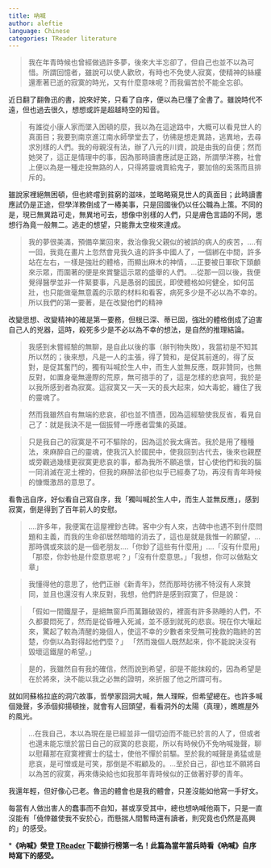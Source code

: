 ```yaml
---
title: 吶喊
author: aleftie
language: Chinese
categories: TReader literature
---
```

> 我在年青時候也曾經做過許多夢，後來大半忘卻了，但自己也並不以為可惜。所謂回憶者，雖說可以使人歡欣，有時也不免使人寂寞，使精神的絲縷還牽著已逝的寂寞的時光，又有什麼意味呢？而我偏苦於不能全忘卻。

近日翻了翻魯迅的書，說來好笑，只看了自序，便以為已懂了全書了。雖說時代不遠，但也過去很久，想想或許是超越時空的知音。


> 有誰從小康人家而墜入困頓的麼，我以為在這途路中，大概可以看見世人的真面目；我要到南京進江南水師學堂去了，彷彿是想走異路，逃異地，去尋求別樣的人們。我的母親沒有法，辦了八元的川資，說是由我的自便；然而她哭了，這正是情理中的事，因為那時讀書應試是正路，所謂學洋務，社會上便以為是一種走投無路的人，只得將靈魂賣給鬼子，要加倍的奚落而且排斥的。

雖說家裡絕無困頓，但也終嚐到貧窮的滋味，並略略窺見世人的真面目；此時讀書應試仍是正途，但學洋務倒成了一樁美事，只是回國後仍以任公職為上策。不同的是，現已無異路可走，無異地可去，想像中別樣的人們，只是膚色言語的不同，思想行為竟一般無二。逃走的想望，只能靠太空梭來達成。

>我的夢很美滿，預備卒業回來，救治像我父親似的被誤的病人的疾苦，....有一回，我竟在畫片上忽然會見我久違的許多中國人了，一個綁在中間，許多站在左右，一樣是強壯的體格，而顯出麻木的神情，...正要被日軍砍下頭顱來示眾，而圍著的便是來賞鑒這示眾的盛舉的人們。...從那一回以後，我便覺得醫學並非一件緊要事，凡是愚弱的國民，即使體格如何健全，如何茁壯，也只能做毫無意義的示眾的材料和看客，病死多少是不必以為不幸的。所以我們的第一要著，是在改變他們的精神

改變思想、改變精神的確是第一要務，但根已深、蒂已固，強壯的體格倒成了迫害自己人的兇器，這時，殺死多少是不必以為不幸的想法，是自然的推理結論。


> 我感到未嘗經驗的無聊，是自此以後的事（辦刊物失敗），我當初是不知其所以然的；後來想，凡是一人的主張，得了贊和，是促其前進的，得了反對，是促其奮鬥的，獨有叫喊於生人中，而生人並無反應，既非贊同，也無反對，如置身毫無邊際的荒原，無可措手的了，這是怎樣的悲哀呵，我於是以我所感到者為寂寞。這寂寞又一天一天的長大起來，如大毒蛇，纏住了我的靈魂了。

> 然而我雖然自有無端的悲哀，卻也並不憤懣，因為這經驗使我反省，看見自己了：就是我決不是一個振臂一呼應者雲集的英雄。

> 只是我自己的寂寞是不可不驅除的，因為這於我太痛苦。我於是用了種種法，來麻醉自己的靈魂，使我沉入於國民中，使我回到古代去，後來也親歷或旁觀過幾樣更寂寞更悲哀的事，都為我所不願追懷，甘心使他們和我的腦一同消滅在泥土裡的，但我的麻醉法卻也似乎已經奏了功，再沒有青年時候的慷慨激昂的意思了。

看魯迅自序，好似看自己寫自序，我「獨叫喊於生人中，而生人並無反應」，感到寂寞，倒是得到了百年前人的安慰。

>....許多年，我便寓在這屋裡鈔古碑。客中少有人來，古碑中也遇不到什麼問題和主義，而我的生命卻居然暗暗的消去了，這也是就是我惟一的願望，...那時偶或來談的是一個老朋友....「你鈔了這些有什麼用」....「沒有什麼用」「那麼，你鈔他是什麼意思呢？」「沒有什麼意思。」「我想，你可以做點文章」

> 我懂得他的意思了，他們正辦《新青年》，然而那時彷彿不特沒有人來贊同，並且也還沒有人來反對，我想，他們許是感到寂寞了，但是說：

>「假如一間鐵屋子，是絕無窗戶而萬難破毀的，裡面有許多熟睡的人們，不久都要悶死了，然而是從昏睡入死滅，並不感到就死的悲哀。現在你大嚷起來，驚起了較為清醒的幾個人，使這不幸的少數者來受無可挽救的臨終的苦楚，你倒以為對得起他們麼？」
「然而幾個人既然起來，你不能說決沒有毀壞這鐵屋的希望。」

>是的，我雖然自有我的確信，然而說到希望，卻是不能抹殺的，因為希望是在於將來，決不能以我之必無的證明，來折服了他之所謂可有。

就如同蘇格拉底的洞穴故事，哲學家回洞大喊，無人理睬，但希望總在。也許多喊個幾聲，多添個抑揚頓挫，就會有人回頭望，看看洞外的太陽（真理），瞧瞧屋外的風光。

>...在我自己，本以為現在是已經並非一個切迫而不能已於言的人了，但或者也還未能忘懷於當日自己的寂寞的悲哀罷，所以有時候仍不免吶喊幾聲，聊以慰藉那在寂寞裡賓士的猛士，使他不憚於前驅。至於我的喊聲是勇猛或是悲哀，是可憎或是可笑，那倒是不暇顧及的。...至於自己，卻也並不願將自以為苦的寂寞，再來傳染給也如我那年青時候似的正做著好夢的青年。

我還年輕，但好像心已老。魯迅的體會也是我的體會，只差沒能如他寫一手好文。

每當有人做出害人的蠢事而不自知，甚或享受其中，總也想吶喊他兩下，只是一直沒能有「僥倖雖使我不安於心，而懸揣人間暫時還有讀者，則究竟也仍然是高興的」的感受。

***《吶喊》榮登 [TReader](http://ttwns.tw/treader) 下載排行榜第一名！此篇為當年當兵時看《吶喊》自序時寫下的感受。**
